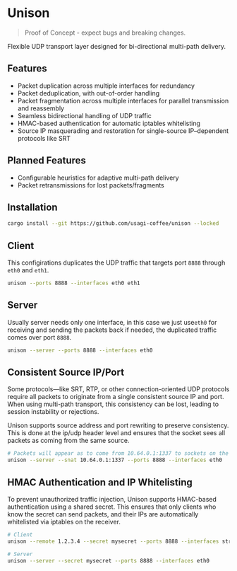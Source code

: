 # Unison

> Proof of Concept - expect bugs and breaking changes.

Flexible UDP transport layer designed for bi-directional multi-path delivery.

## Features

- Packet duplication across multiple interfaces for redundancy
- Packet deduplication, with out-of-order handling
- Packet fragmentation across multiple interfaces for parallel transmission and reassembly
- Seamless bidirectional handling of UDP traffic
- HMAC-based authentication for automatic iptables whitelisting
- Source IP masquerading and restoration for single-source IP–dependent protocols like SRT

## Planned Features

- Configurable heuristics for adaptive multi-path delivery
- Packet retransmissions for lost packets/fragments

## Installation

```bash
cargo install --git https://github.com/usagi-coffee/unison --locked
```

## Client

This configirations duplicates the UDP traffic that targets port `8888` through `eth0` and `eth1`.

```bash
unison --ports 8888 --interfaces eth0 eth1
```

## Server

Usually server needs only one interface, in this case we just use`eth0` for receiving and sending the packets back if needed, the duplicated traffic comes over port `8888`.

```bash
unison --server --ports 8888 --interfaces eth0
```

## Consistent Source IP/Port

Some protocols—like SRT, RTP, or other connection-oriented UDP protocols require all packets to originate from a single consistent source IP and port. When using multi-path transport, this consistency can be lost, leading to session instability or rejections.

Unison supports source address and port rewriting to preserve consistency. This is done at the ip/udp header level and ensures that the socket sees all packets as coming from the same source.

```bash
# Packets will appear as to come from 10.64.0.1:1337 to sockets on the server
unison --server --snat 10.64.0.1:1337 --ports 8888 --interfaces eth0
```

## HMAC Authentication and IP Whitelisting

To prevent unauthorized traffic injection, Unison supports HMAC-based authentication using a shared secret. This ensures that only clients who know the secret can send packets, and their IPs are automatically whitelisted via iptables on the receiver.

```bash
# Client
unison --remote 1.2.3.4 --secret mysecret --ports 8888 --interfaces stream0 stream1

# Server
unison --server --secret mysecret --ports 8888 --interfaces eth0
```
